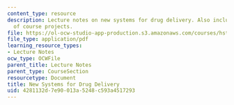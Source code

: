 ```yaml
---
content_type: resource
description: Lecture notes on new systems for drug delivery. Also includes discussion
  of course projects.
file: https://ol-ocw-studio-app-production.s3.amazonaws.com/courses/hst-939-designing-and-sustaining-technology-innovation-for-global-health-practice-spring-2008/4281132d7e90013a5248c593a4517293_lecture03.pdf
file_type: application/pdf
learning_resource_types:
- Lecture Notes
ocw_type: OCWFile
parent_title: Lecture Notes
parent_type: CourseSection
resourcetype: Document
title: New Systems for Drug Delivery
uid: 4281132d-7e90-013a-5248-c593a4517293
---
```

